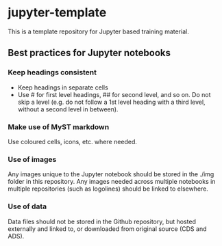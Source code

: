 # jupyter-template
This is a template repository for Jupyter based training material.

## Best practices for Jupyter notebooks

### Keep headings consistent
- Keep headings in separate cells
- Use # for first level headings, ## for second level, and so on. Do not skip a level (e.g. do not follow a 1st level heading with a third level, without a second level in between).
### Make use of MyST markdown
Use coloured cells, icons, etc. where needed.

### Use of images
Any images unique to the Jupyter notebook should be stored in the ./img folder in this repository. Any images needed across multiple notebooks in multiple repositories (such as logolines) should be linked to elsewhere.

### Use of data
Data files should not be stored in the Github repository, but hosted externally and linked to, or downloaded from original source (CDS and ADS).
